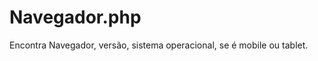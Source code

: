 Navegador.php
=============

Encontra Navegador, versão, sistema operacional, se é mobile ou tablet.
